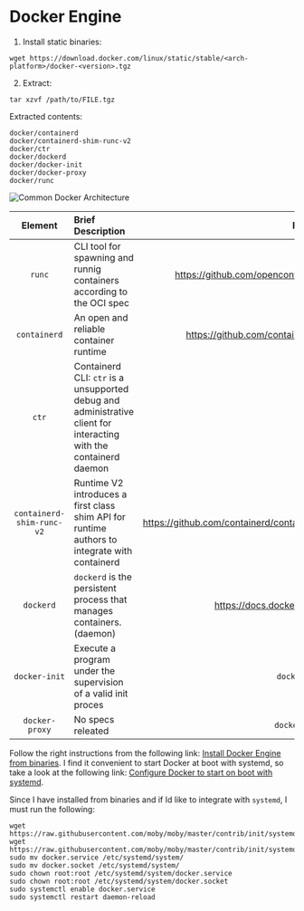 # Docker Engine

1. Install static binaries:

```
wget https://download.docker.com/linux/static/stable/<arch-platform>/docker-<version>.tgz
```

2. Extract:

```
tar xzvf /path/to/FILE.tgz
```

Extracted contents:

```
docker/containerd
docker/containerd-shim-runc-v2
docker/ctr
docker/dockerd
docker/docker-init
docker/docker-proxy
docker/runc
```

![Common Docker Architecture](https://containerd.io/img/architecture.png)

| Element | Brief Description | Further Info |
| :-----: | :---------------- | :----------: |
| `runc`  | CLI tool for spawning and runnig containers according to the OCI spec | https://github.com/opencontainers/runc https://opencontainers.org |
| `containerd` | An open and reliable container runtime | https://github.com/containerd/containerd https://containerd.io |
| `ctr` | Containerd CLI: `ctr` is a unsupported debug and administrative client for interacting with the containerd daemon | `ctr --help` |
| `containerd-shim-runc-v2` | Runtime V2 introduces a first class shim API for runtime authors to integrate with containerd | https://github.com/containerd/containerd/blob/main/core/runtime/v2/README.md |
| `dockerd` | `dockerd` is the persistent process that manages containers. (daemon) | https://docs.docker.com/references/cli/dockerd/ |
| `docker-init` | Execute a program under the supervision of a valid init proces | `docker-init --help` |
| `docker-proxy` | No specs releated | `docker-proxy --help` |

Follow the right instructions from the following link:
[Install Docker Engine from binaries](https://docs.docker.com/engine/install/binaries/).
I find it convenient to start Docker at boot with systemd, so take a look at
the following link:
[Configure Docker to start on boot with systemd](https://docs.docker.com/engine/install/linux-postinstall/).

Since I have installed from binaries and if Id like to integrate with
`systemd`, I must run the following:

```
wget https://raw.githubusercontent.com/moby/moby/master/contrib/init/systemd/docker.service
wget https://raw.githubusercontent.com/moby/moby/master/contrib/init/systemd/docker.socket
sudo mv docker.service /etc/systemd/system/
sudo mv docker.socket /etc/systemd/system/
sudo chown root:root /etc/systemd/system/docker.service
sudo chown root:root /etc/systemd/system/docker.socket
sudo systemctl enable docker.service
sudo systemctl restart daemon-reload
```
